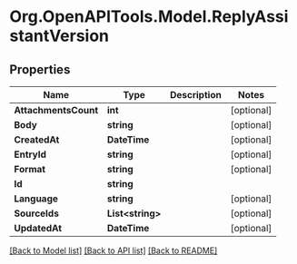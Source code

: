 # Org.OpenAPITools.Model.ReplyAssistantVersion
## Properties

Name | Type | Description | Notes
------------ | ------------- | ------------- | -------------
**AttachmentsCount** | **int** |  | [optional] 
**Body** | **string** |  | [optional] 
**CreatedAt** | **DateTime** |  | [optional] 
**EntryId** | **string** |  | [optional] 
**Format** | **string** |  | [optional] 
**Id** | **string** |  | 
**Language** | **string** |  | [optional] 
**SourceIds** | **List&lt;string&gt;** |  | [optional] 
**UpdatedAt** | **DateTime** |  | [optional] 

[[Back to Model list]](../README.md#documentation-for-models) [[Back to API list]](../README.md#documentation-for-api-endpoints) [[Back to README]](../README.md)

